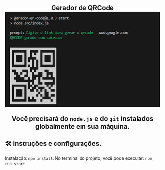 <h2 align="center">
  Gerador de QRCode<br/>
  <div align="center">
  <img alt="Preview" src= /Captura>
</div>

Você precisará do `node.js` e do `git` instalados globalmente em sua máquina.

## 🛠 Instruções e configurações.

Instalação: `npm install`.
No terminal do projeto, você pode executar: `npm run start`
